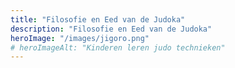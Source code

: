 ```yaml
---
title: "Filosofie en Eed van de Judoka"
description: "Filosofie en Eed van de Judoka"
heroImage: "/images/jigoro.png"
# heroImageAlt: "Kinderen leren judo technieken"
---
```

